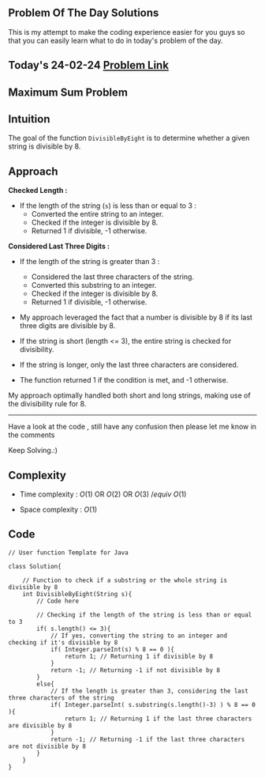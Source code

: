 ## Problem Of The Day Solutions

This is my attempt to make the coding experience easier for you guys so that you can easily learn what to do in today's problem of the day.

## Today's 24-02-24 [Problem Link](https://www.geeksforgeeks.org/problems/maximum-sum-problem2211/1)
## Maximum Sum Problem

## Intuition
The goal of the function `DivisibleByEight` is to determine whether a given string is divisible by 8.

## Approach

**Checked Length :**
   - If the length of the string (`s`) is less than or equal to 3 :
     - Converted the entire string to an integer.
     - Checked if the integer is divisible by 8.
     - Returned 1 if divisible, -1 otherwise.

**Considered Last Three Digits :**
   - If the length of the string is greater than 3 :
     - Considered the last three characters of the string.
     - Converted this substring to an integer.
     - Checked if the integer is divisible by 8.
     - Returned 1 if divisible, -1 otherwise.


- My approach leveraged the fact that a number is divisible by 8 if its last three digits are divisible by 8.
- If the string is short (length <= 3), the entire string is checked for divisibility.
- If the string is longer, only the last three characters are considered.
- The function returned 1 if the condition is met, and -1 otherwise.

My approach optimally handled both short and long strings, making use of the divisibility rule for 8.

---
Have a look at the code , still have any confusion then please let me know in the comments

Keep Solving.:)

## Complexity
- Time complexity : $O(1)$ OR $O(2)$ OR $O(3)$ ${/equiv}$ $O(1)$
<!-- Add your time complexity here, e.g. $$O())$$ -->

- Space complexity : $O(1)$
<!-- Add your space complexity here, e.g. $$O(n)$$ -->
   
## Code 

```
// User function Template for Java

class Solution{
    
    // Function to check if a substring or the whole string is divisible by 8
    int DivisibleByEight(String s){
        // Code here
        
        // Checking if the length of the string is less than or equal to 3
        if( s.length() <= 3){
            // If yes, converting the string to an integer and checking if it's divisible by 8
            if( Integer.parseInt(s) % 8 == 0 ){
                return 1; // Returning 1 if divisible by 8
            }
            return -1; // Returning -1 if not divisible by 8
        }
        else{
            // If the length is greater than 3, considering the last three characters of the string
            if( Integer.parseInt( s.substring(s.length()-3) ) % 8 == 0 ){
                return 1; // Returning 1 if the last three characters are divisible by 8
            }
            return -1; // Returning -1 if the last three characters are not divisible by 8
        }
    }
}
```
